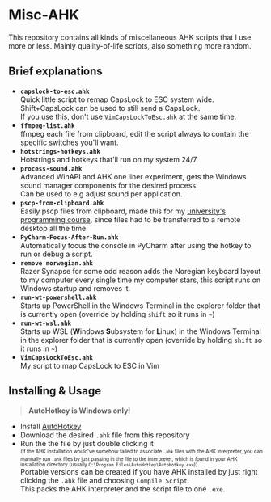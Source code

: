 # Misc-AHK
This repository contains all kinds of miscellaneous AHK scripts that I use more or less. Mainly quality-of-life scripts, also something more random.

## Brief explanations
* **`capslock-to-esc.ahk`**  
Quick little script to remap CapsLock to ESC system wide.  
Shift+CapsLock can be used to still send a CapsLock.  
If you use this, don't use `VimCapsLockToEsc.ahk` at the same time.
* **`ffmpeg-list.ahk`**  
ffmpeg each file from clipboard, edit the script always to contain the specific switches you'll want.
* **`hotstrings-hotkeys.ahk`**  
Hotstrings and hotkeys that'll run on my system 24/7
* **`process-sound.ahk`**  
Advanced WinAPI and AHK one liner experiment, gets the Windows sound manager components for the desired process.  
Can be used to e.g adjust sound per application.
* **`pscp-from-clipboard.ahk`**  
Easily pscp files from clipboard, made this for my [university's programming course](https://github.com/0x464e/comp-cs-110), since files had to be transferred to a remote desktop all the time
* **`PyCharm-Focus-After-Run.ahk`**  
Automatically focus the console in PyCharm after using the hotkey to run or debug a script.
* **`remove norwegian.ahk`**  
Razer Synapse for some odd reason adds the Noregian keyboard layout to my computer every single time my computer stars, this script runs on Windows startup and removes it.
* **`run-wt-powershell.ahk`**  
Starts up PowerShell in the Windows Terminal in the explorer folder that is currently open (override by holding `shift` so it runs in `~`)
* **`run-wt-wsl.ahk`**  
Starts up WSL (**W**indows **S**ubsystem for **L**inux) in the Windows Terminal in the explorer folder that is currently open (override by holding `shift` so it runs in `~`)
* **`VimCapsLockToEsc.ahk`**  
My script to map CapsLock to ESC in Vim

## Installing & Usage
>**AutoHotkey is Windows only!**
* Install [AutoHotkey](https://www.autohotkey.com/)
* Download the desired `.ahk` file from this repository
* Run the the file by just double clicking it  
<sup><sub>(If the AHK installation would've somehow failed to associate `.ahk` files with the AHK interpreter, you can manually run `.ahk` files by just passing in the file to the interpreter, which is found in your AHK installation directory (usually `C:\Program Files\AutoHotkey\AutoHotkey.exe`))</sub></sup>  
Portable versions can be created if you have AHK installed by just right clicking the `.ahk` file and choosing `Compile Script`.  
This packs the AHK interpreter and the script file to one `.exe`.